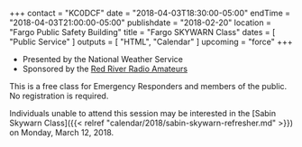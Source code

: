 +++
contact = "KC0DCF"
date = "2018-04-03T18:30:00-05:00"
endTime = "2018-04-03T21:00:00-05:00"
publishdate = "2018-02-20"
location = "Fargo Public Safety Building"
title = "Fargo SKYWARN Class"
dates = [ "Public Service" ]
outputs = [ "HTML", "Calendar" ]
upcoming = "force"
+++
* Presented by the National Weather Service
* Sponsored by the [Red River Radio Amateurs](/)

This is a free class for Emergency Responders and members of the public. No
registration is required.

Individuals unable to attend this session may be interested in the
[Sabin Skywarn Class]({{< relref "calendar/2018/sabin-skywarn-refresher.md" >}})
on Monday, March 12, 2018.
